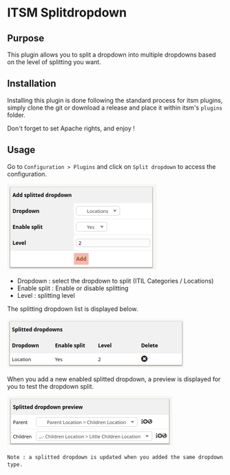# ITSM Splitdropdown

## Purpose

This plugin allows you to split a dropdown into multiple dropdowns based on the level of splitting you want.

## Installation

Installing this plugin is done following the standard process for itsm plugins, simply clone the git or download a release and place it within itsm's `plugins` folder.

Don't forget to set Apache rights, and enjoy !

## Usage

Go to `Configuration > Plugins` and click on `Split dropdown` to access the configuration.

![Add splitted dropdown](img/splitdropdown_add.png)

* Dropdown : select the dropdown to split (ITIL Categories / Locations)
* Enable split : Enable or disable splitting
* Level : splitting level

The splitting dropdown list is displayed below.

![Splitted dropdown list](img/splitdropdown_list.png)

When you add a new enabled splitted dropdown, a preview is displayed for you to test the dropdown split.

![Splitted dropdown preview](img/splitdropdown_preview.png)

`Note : a splitted dropdown is updated when you added the same dropdown type.`
